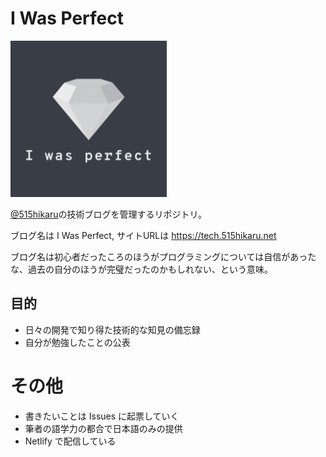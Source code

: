 # I Was Perfect

<img src="static/logo.png" alt="logo" width="250px" height="250px" />

[@515hikaru](https://github.com/515hikaru)の技術ブログを管理するリポジトリ。

ブログ名は I Was Perfect, サイトURLは https://tech.515hikaru.net

ブログ名は初心者だったころのほうがプログラミングについては自信があったな、過去の自分のほうが完璧だったのかもしれない、という意味。

## 目的

- 日々の開発で知り得た技術的な知見の備忘録
- 自分が勉強したことの公表

# その他

- 書きたいことは Issues に起票していく
- 筆者の語学力の都合で日本語のみの提供
- Netlify で配信している
